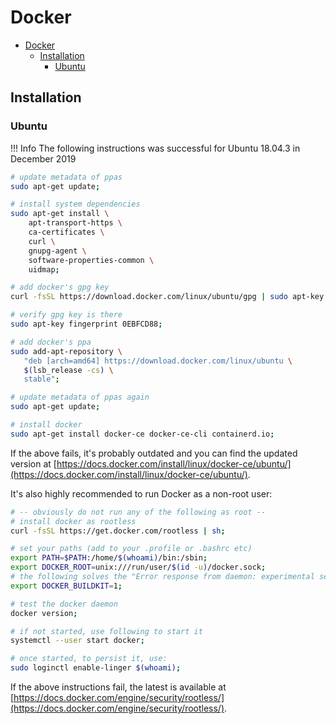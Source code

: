 # Docker

- [Docker](#docker)
  - [Installation](#installation)
    - [Ubuntu](#ubuntu)

## Installation

### Ubuntu

!!! Info
    The following instructions was successful for Ubuntu 18.04.3 in December 2019

```sh
# update metadata of ppas
sudo apt-get update;

# install system dependencies
sudo apt-get install \
    apt-transport-https \
    ca-certificates \
    curl \
    gnupg-agent \
    software-properties-common \
    uidmap;

# add docker's gpg key
curl -fsSL https://download.docker.com/linux/ubuntu/gpg | sudo apt-key add -;~~~~

# verify gpg key is there
sudo apt-key fingerprint 0EBFCD88;

# add docker's ppa
sudo add-apt-repository \
   "deb [arch=amd64] https://download.docker.com/linux/ubuntu \
   $(lsb_release -cs) \
   stable";

# update metadata of ppas again
sudo apt-get update;

# install docker
sudo apt-get install docker-ce docker-ce-cli containerd.io;
```

If the above fails, it's probably outdated and you can find the updated version at [https://docs.docker.com/install/linux/docker-ce/ubuntu/](https://docs.docker.com/install/linux/docker-ce/ubuntu/).

It's also highly recommended to run Docker as a non-root user:

```sh
# -- obviously do not run any of the following as root --
# install docker as rootless
curl -fsSL https://get.docker.com/rootless | sh;

# set your paths (add to your .profile or .bashrc etc)
export PATH=$PATH:/home/$(whoami)/bin:/sbin;
export DOCKER_ROOT=unix:///run/user/$(id -u)/docker.sock;
# the following solves the "Error response from daemon: experimental session with v1 builder is no longer supported, use builder version v2 (BuildKit) instead" issue
export DOCKER_BUILDKIT=1;

# test the docker daemon
docker version;

# if not started, use following to start it
systemctl --user start docker;

# once started, to persist it, use:
sudo loginctl enable-linger $(whoami);
```

If the above instructions fail, the latest is available at [https://docs.docker.com/engine/security/rootless/](https://docs.docker.com/engine/security/rootless/).
